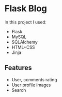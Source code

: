 # Flask Blog
In this project I used:
* Flask
* MySQL
* SQLAlchemy
* HTML+CSS
* Jinja

## Features
* User, comments rating
* User profile images
* Search

